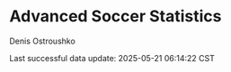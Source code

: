 # Advanced Soccer Statistics
Denis Ostroushko

<!-- gfm -->

Last successful data update: 2025-05-21 06:14:22 CST
